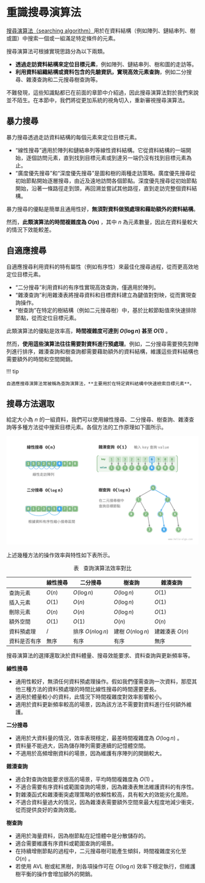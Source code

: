 # 重識搜尋演算法

<u>搜尋演算法（searching algorithm）</u>用於在資料結構（例如陣列、鏈結串列、樹或圖）中搜索一個或一組滿足特定條件的元素。

搜尋演算法可根據實現思路分為以下兩類。

- **透過走訪資料結構來定位目標元素**，例如陣列、鏈結串列、樹和圖的走訪等。
- **利用資料組織結構或資料包含的先驗資訊，實現高效元素查詢**，例如二分搜尋、雜湊查詢和二元搜尋樹查詢等。

不難發現，這些知識點都已在前面的章節中介紹過，因此搜尋演算法對於我們來說並不陌生。在本節中，我們將從更加系統的視角切入，重新審視搜尋演算法。

## 暴力搜尋

暴力搜尋透過走訪資料結構的每個元素來定位目標元素。

- “線性搜尋”適用於陣列和鏈結串列等線性資料結構。它從資料結構的一端開始，逐個訪問元素，直到找到目標元素或到達另一端仍沒有找到目標元素為止。
- “廣度優先搜尋”和“深度優先搜尋”是圖和樹的兩種走訪策略。廣度優先搜尋從初始節點開始逐層搜尋，由近及遠地訪問各個節點。深度優先搜尋從初始節點開始，沿著一條路徑走到頭，再回溯並嘗試其他路徑，直到走訪完整個資料結構。

暴力搜尋的優點是簡單且通用性好，**無須對資料做預處理和藉助額外的資料結構**。

然而，**此類演算法的時間複雜度為 $O(n)$** ，其中 $n$ 為元素數量，因此在資料量較大的情況下效能較差。

## 自適應搜尋

自適應搜尋利用資料的特有屬性（例如有序性）來最佳化搜尋過程，從而更高效地定位目標元素。

- “二分搜尋”利用資料的有序性實現高效查詢，僅適用於陣列。
- “雜湊查詢”利用雜湊表將搜尋資料和目標資料建立為鍵值對對映，從而實現查詢操作。
- “樹查詢”在特定的樹結構（例如二元搜尋樹）中，基於比較節點值來快速排除節點，從而定位目標元素。

此類演算法的優點是效率高，**時間複雜度可達到 $O(\log n)$ 甚至 $O(1)$** 。

然而，**使用這些演算法往往需要對資料進行預處理**。例如，二分搜尋需要預先對陣列進行排序，雜湊查詢和樹查詢都需要藉助額外的資料結構，維護這些資料結構也需要額外的時間和空間開銷。

!!! tip

    自適應搜尋演算法常被稱為查詢演算法，**主要用於在特定資料結構中快速檢索目標元素**。

## 搜尋方法選取

給定大小為 $n$ 的一組資料，我們可以使用線性搜尋、二分搜尋、樹查詢、雜湊查詢等多種方法從中搜索目標元素。各個方法的工作原理如下圖所示。

![多種搜尋策略](searching_algorithm_revisited.assets/searching_algorithms.png)

上述幾種方法的操作效率與特性如下表所示。

<p align="center"> 表 <id> &nbsp; 查詢演算法效率對比 </p>

|              | 線性搜尋 | 二分搜尋           | 樹查詢             | 雜湊查詢        |
| ------------ | -------- | ------------------ | ------------------ | --------------- |
| 查詢元素     | $O(n)$   | $O(\log n)$        | $O(\log n)$        | $O(1)$          |
| 插入元素     | $O(1)$   | $O(n)$             | $O(\log n)$        | $O(1)$          |
| 刪除元素     | $O(n)$   | $O(n)$             | $O(\log n)$        | $O(1)$          |
| 額外空間     | $O(1)$   | $O(1)$             | $O(n)$             | $O(n)$          |
| 資料預處理   | /        | 排序 $O(n \log n)$ | 建樹 $O(n \log n)$ | 建雜湊表 $O(n)$ |
| 資料是否有序 | 無序     | 有序               | 有序               | 無序            |

搜尋演算法的選擇還取決於資料體量、搜尋效能要求、資料查詢與更新頻率等。

**線性搜尋**

- 通用性較好，無須任何資料預處理操作。假如我們僅需查詢一次資料，那麼其他三種方法的資料預處理的時間比線性搜尋的時間還要更長。
- 適用於體量較小的資料，此情況下時間複雜度對效率影響較小。
- 適用於資料更新頻率較高的場景，因為該方法不需要對資料進行任何額外維護。

**二分搜尋**

- 適用於大資料量的情況，效率表現穩定，最差時間複雜度為 $O(\log n)$ 。
- 資料量不能過大，因為儲存陣列需要連續的記憶體空間。
- 不適用於高頻增刪資料的場景，因為維護有序陣列的開銷較大。

**雜湊查詢**

- 適合對查詢效能要求很高的場景，平均時間複雜度為 $O(1)$ 。
- 不適合需要有序資料或範圍查詢的場景，因為雜湊表無法維護資料的有序性。
- 對雜湊函式和雜湊衝突處理策略的依賴性較高，具有較大的效能劣化風險。
- 不適合資料量過大的情況，因為雜湊表需要額外空間來最大程度地減少衝突，從而提供良好的查詢效能。

**樹查詢**

- 適用於海量資料，因為樹節點在記憶體中是分散儲存的。
- 適合需要維護有序資料或範圍查詢的場景。
- 在持續增刪節點的過程中，二元搜尋樹可能產生傾斜，時間複雜度劣化至 $O(n)$ 。
- 若使用 AVL 樹或紅黑樹，則各項操作可在 $O(\log n)$ 效率下穩定執行，但維護樹平衡的操作會增加額外的開銷。
